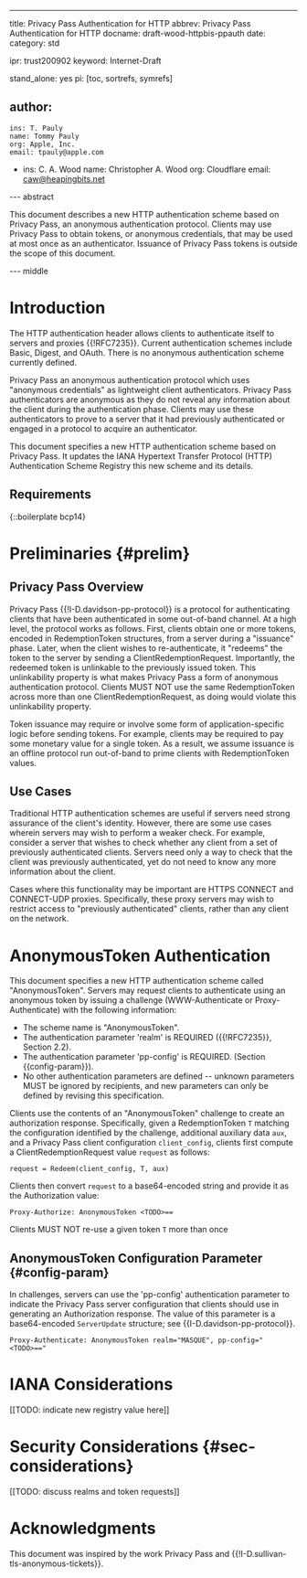 ---
title: Privacy Pass Authentication for HTTP
abbrev: Privacy Pass Authentication for HTTP
docname: draft-wood-httpbis-ppauth
date:
category: std

ipr: trust200902
keyword: Internet-Draft

stand_alone: yes
pi: [toc, sortrefs, symrefs]

author:
 -
    ins: T. Pauly
    name: Tommy Pauly
    org: Apple, Inc.
    email: tpauly@apple.com
 -
    ins: C. A. Wood
    name: Christopher A. Wood
    org: Cloudflare
    email: caw@heapingbits.net

--- abstract

This document describes a new HTTP authentication scheme based on Privacy Pass, 
an anonymous authentication protocol. Clients may use Privacy Pass to obtain tokens, 
or anonymous credentials, that may be used at most once as an authenticator. Issuance 
of Privacy Pass tokens is outside the scope of this document.

--- middle

# Introduction

The HTTP authentication header allows clients to authenticate itself to servers and proxies 
{{!RFC7235}}. Current authentication schemes include Basic, Digest, and OAuth. 
There is no anonymous authentication scheme currently defined. 

Privacy Pass an anonymous authentication protocol which uses "anonymous credentials" 
as lightweight client authenticators. Privacy Pass authenticators are anonymous as 
they do not reveal any information about the client during the authentication phase. 
Clients may use these authenticators to prove to a server that it had previously
authenticated or engaged in a protocol to acquire an authenticator.

This document specifies a new HTTP authentication scheme based on Privacy Pass.
It updates the IANA Hypertext Transfer Protocol (HTTP) Authentication Scheme Registry
this new scheme and its details.

## Requirements

{::boilerplate bcp14}

# Preliminaries {#prelim}

## Privacy Pass Overview

Privacy Pass {{!I-D.davidson-pp-protocol}} is a protocol for authenticating clients that have been
authenticated in some out-of-band channel. At a high level, the protocol works as follows. First,
clients obtain one or more tokens, encoded in RedemptionToken structures, from a server during a
"issuance" phase. Later, when the client wishes to re-authenticate, it "redeems" the token to the
server by sending a ClientRedemptionRequest. Importantly, the redeemed token is unlinkable to the
previously issued token. This unlinkability property is what makes Privacy Pass a form of anonymous
authentication protocol. Clients MUST NOT use the same RedemptionToken across more than one
ClientRedemptionRequest, as doing would violate this unlinkability property.

Token issuance may require or involve some form of application-specific logic before sending tokens.
For example, clients may be required to pay some monetary value for a single token. As a result,
we assume issuance is an offline protocol run out-of-band to prime clients with RedemptionToken values.

## Use Cases

Traditional HTTP authentication schemes are useful if servers need strong assurance of the client's 
identity. However, there are some use cases wherein servers may wish to perform a weaker check. 
For example, consider a server that wishes to check whether any client from a set of previously 
authenticated clients. Servers need only a way to check that the client was previously authenticated, 
yet do not need to know any more information about the client.

Cases where this functionality may be important are HTTPS CONNECT and CONNECT-UDP proxies. Specifically,
these proxy servers may wish to restrict access to "previously authenticated" clients, rather than
any client on the network.

# AnonymousToken Authentication

This document specifies a new HTTP authentication scheme called "AnonymousToken". Servers may request
clients to authenticate using an anonymous token by issuing a challenge (WWW-Authenticate or Proxy-Authenticate) 
with the following information:

- The scheme name is "AnonymousToken".
- The authentication parameter 'realm' is REQUIRED ({{!RFC7235}}, Section 2.2).
- The authentication parameter 'pp-config' is REQUIRED. (Section {{config-param}}).
- No other authentication parameters are defined -- unknown parameters MUST be ignored by 
  recipients, and new parameters can only be defined by revising this specification.

Clients use the contents of an "AnonymousToken" challenge to create an authorization response.
Specifically, given a RedemptionToken `T` matching the configuration identified by the challenge, 
additional auxiliary data `aux`, and a Privacy Pass client configuration `client_config`, clients
first compute a ClientRedemptionRequest value `request` as follows:

~~~
request = Redeem(client_config, T, aux)
~~~

Clients then convert `request` to a base64-encoded string and provide it as the Authorization value:

~~~
Proxy-Authorize: AnonymousToken <TODO>==
~~~

Clients MUST NOT re-use a given token `T` more than once

## AnonymousToken Configuration Parameter {#config-param}

In challenges, servers can use the 'pp-config' authentication parameter to indicate the 
Privacy Pass server configuration that clients should use in generating an Authorization 
response. The value of this parameter is a base64-encoded `ServerUpdate` structure; 
see {{I-D.davidson-pp-protocol}}.

~~~
Proxy-Authenticate: AnonymousToken realm="MASQUE", pp-config="<TODO>=="
~~~

# IANA Considerations

[[TODO: indicate new registry value here]]

# Security Considerations {#sec-considerations}

[[TODO: discuss realms and token requests]]

# Acknowledgments

This document was inspired by the work Privacy Pass and {{!I-D.sullivan-tls-anonymous-tickets}}.
